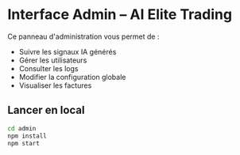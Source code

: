 # Interface Admin – AI Elite Trading

Ce panneau d'administration vous permet de :

- Suivre les signaux IA générés
- Gérer les utilisateurs
- Consulter les logs
- Modifier la configuration globale
- Visualiser les factures

## Lancer en local

```bash
cd admin
npm install
npm start
